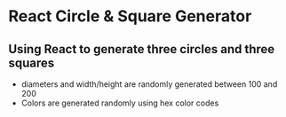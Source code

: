 # React Circle & Square Generator

## Using React to generate three circles and three squares
+ diameters and width/height are randomly generated between 100 and 200
+ Colors are generated randomly using hex color codes